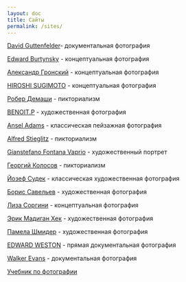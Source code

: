 ```yaml
---
layout: doc
title: Сайты
permalink: /sites/
---
```

[David Guttenfelder](https://www.davidguttenfelder.com/)- документальная фотография

[Edward Burtynsky](https://www.edwardburtynsky.com/) - концептуальная фотография

[Александр Гронский](https://www.alexandergronsky.com/) - концептуальная фотография

[HIROSHI SUGIMOTO](https://www.sugimotohiroshi.com/) - концептуальная фотография

[Робер Демаши](https://photocentra.ru/blog/4234) - пикториализм

[BENOIT.P](https://gbuffer.myportfolio.com/projects) - художественная фотография

[Ansel Adams](https://www.anseladams.com/) - классическая пейзажная фотография

[Alfred Stieglitz](https://archive.artic.edu/stieglitz/) - пикториализм

[Gianstefano Fontana Vaprio](https://giannifontana.wixsite.com/gianstefanofontana) - художественный портрет

[Георгий Колосов](http://georgiykolosov.ru/) - пикториализм

[Йозеф Судек](https://cameralabs.org/aeon/jozef-sudek/albom) - классическая художественная фотография

[Борис Савельев](https://cameralabs.org/aeon/boris-savelev/albom) - художественная фотография

[Лиза Соргини](https://www.lisasorgini.com/) - концептуальная фотография

[Эрик Мадиган Хек](https://cameralabs.org/aeon/erik-madigan-heck/albom) - художественная фотография

[Памела Шмидер](https://www.flickr.com/photos/rayewillow/) - художественная фотография

[EDWARD WESTON](https://www.westongallery.com/original-works-by/edward-weston) - прямая документальная фотография

[Walker Evans](https://monovisions.com/biography-documentary-photographer-walker-evans/) - документальная фотография

[Учебник по фотографии](https://photographylife.com/)
